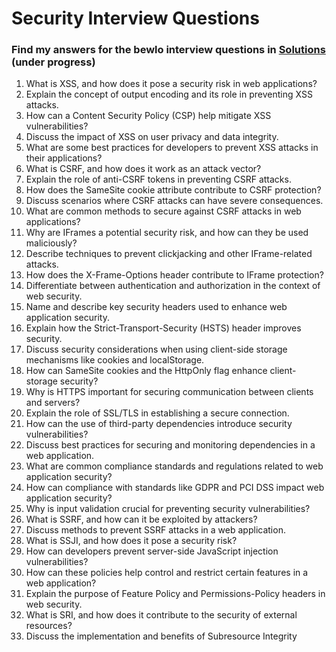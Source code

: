 # Security Interview Questions

### Find my answers for the bewlo interview questions in [Solutions](./Security/answers.md) (under progress)

1. What is XSS, and how does it pose a security risk in web applications?
2. Explain the concept of output encoding and its role in preventing XSS attacks.
3. How can a Content Security Policy (CSP) help mitigate XSS vulnerabilities?
4. Discuss the impact of XSS on user privacy and data integrity.
5. What are some best practices for developers to prevent XSS attacks in their
applications?
6. What is CSRF, and how does it work as an attack vector?
7. Explain the role of anti-CSRF tokens in preventing CSRF attacks.
8. How does the SameSite cookie attribute contribute to CSRF protection?
9. Discuss scenarios where CSRF attacks can have severe consequences.
10. What are common methods to secure against CSRF attacks in web applications?
11. Why are IFrames a potential security risk, and how can they be used maliciously?
12. Describe techniques to prevent clickjacking and other IFrame-related attacks.
13. How does the X-Frame-Options header contribute to IFrame protection?
14. Differentiate between authentication and authorization in the context of web security.
15. Name and describe key security headers used to enhance web application security.
16. Explain how the Strict-Transport-Security (HSTS) header improves security.
17. Discuss security considerations when using client-side storage mechanisms like cookies
and localStorage.
18. How can SameSite cookies and the HttpOnly flag enhance client-storage security?
19. Why is HTTPS important for securing communication between clients and servers?
20. Explain the role of SSL/TLS in establishing a secure connection.
21. How can the use of third-party dependencies introduce security vulnerabilities?
22. Discuss best practices for securing and monitoring dependencies in a web application.
23. What are common compliance standards and regulations related to web application
security?
24. How can compliance with standards like GDPR and PCI DSS impact web application
security?
25. Why is input validation crucial for preventing security vulnerabilities?
26. What is SSRF, and how can it be exploited by attackers?
27. Discuss methods to prevent SSRF attacks in a web application.
28. What is SSJI, and how does it pose a security risk?
29. How can developers prevent server-side JavaScript injection vulnerabilities?
30. How can these policies help control and restrict certain features in a web application?
31. Explain the purpose of Feature Policy and Permissions-Policy headers in web security.
32. What is SRI, and how does it contribute to the security of external resources?
33. Discuss the implementation and benefits of Subresource Integrity